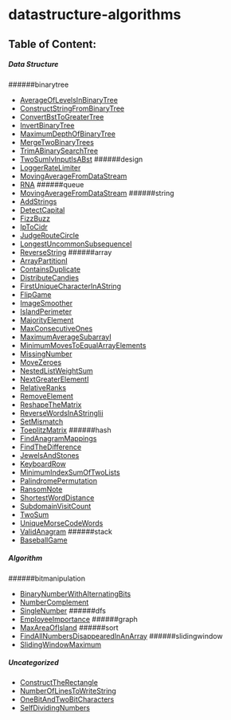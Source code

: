 
# datastructure-algorithms

## Table of Content:
##### Data Structure
######binarytree
- [AverageOfLevelsInBinaryTree](../blob/master/src/main/scala/org/mo39/fmbh/datastructure/binarytree/AverageOfLevelsInBinaryTree.scala)
- [ConstructStringFromBinaryTree](../blob/master/src/main/scala/org/mo39/fmbh/datastructure/binarytree/ConstructStringFromBinaryTree.scala)
- [ConvertBstToGreaterTree](../blob/master/src/main/scala/org/mo39/fmbh/datastructure/binarytree/ConvertBstToGreaterTree.scala)
- [InvertBinaryTree](../blob/master/src/main/scala/org/mo39/fmbh/datastructure/binarytree/InvertBinaryTree.scala)
- [MaximumDepthOfBinaryTree](../blob/master/src/main/scala/org/mo39/fmbh/datastructure/binarytree/MaximumDepthOfBinaryTree.scala)
- [MergeTwoBinaryTrees](../blob/master/src/main/scala/org/mo39/fmbh/datastructure/binarytree/MergeTwoBinaryTrees.scala)
- [TrimABinarySearchTree](../blob/master/src/main/scala/org/mo39/fmbh/datastructure/binarytree/TrimABinarySearchTree.scala)
- [TwoSumIvInputIsABst](../blob/master/src/main/scala/org/mo39/fmbh/datastructure/binarytree/TwoSumIvInputIsABst.scala)
######design
- [LoggerRateLimiter](../blob/master/src/main/scala/org/mo39/fmbh/datastructure/design/LoggerRateLimiter.scala)
- [MovingAverageFromDataStream](../blob/master/src/main/scala/org/mo39/fmbh/datastructure/design/MovingAverageFromDataStream.scala)
- [RNA](../blob/master/src/main/scala/org/mo39/fmbh/datastructure/design/RNA.scala)
######queue
- [MovingAverageFromDataStream](../blob/master/src/main/scala/org/mo39/fmbh/datastructure/queue/MovingAverageFromDataStream.scala)
######string
- [AddStrings](../blob/master/src/main/scala/org/mo39/fmbh/datastructure/string/AddStrings.scala)
- [DetectCapital](../blob/master/src/main/scala/org/mo39/fmbh/datastructure/string/DetectCapital.scala)
- [FizzBuzz](../blob/master/src/main/scala/org/mo39/fmbh/datastructure/string/FizzBuzz.scala)
- [IpToCidr](../blob/master/src/main/scala/org/mo39/fmbh/datastructure/string/IpToCidr.scala)
- [JudgeRouteCircle](../blob/master/src/main/scala/org/mo39/fmbh/datastructure/string/JudgeRouteCircle.scala)
- [LongestUncommonSubsequenceI](../blob/master/src/main/scala/org/mo39/fmbh/datastructure/string/LongestUncommonSubsequenceI.scala)
- [ReverseString](../blob/master/src/main/scala/org/mo39/fmbh/datastructure/string/ReverseString.scala)
######array
- [ArrayPartitionI](../blob/master/src/main/scala/org/mo39/fmbh/datastructure/array/ArrayPartitionI.scala)
- [ContainsDuplicate](../blob/master/src/main/scala/org/mo39/fmbh/datastructure/array/ContainsDuplicate.scala)
- [DistributeCandies](../blob/master/src/main/scala/org/mo39/fmbh/datastructure/array/DistributeCandies.scala)
- [FirstUniqueCharacterInAString](../blob/master/src/main/scala/org/mo39/fmbh/datastructure/array/FirstUniqueCharacterInAString.scala)
- [FlipGame](../blob/master/src/main/scala/org/mo39/fmbh/datastructure/array/FlipGame.scala)
- [ImageSmoother](../blob/master/src/main/scala/org/mo39/fmbh/datastructure/array/ImageSmoother.scala)
- [IslandPerimeter](../blob/master/src/main/scala/org/mo39/fmbh/datastructure/array/IslandPerimeter.scala)
- [MajorityElement](../blob/master/src/main/scala/org/mo39/fmbh/datastructure/array/MajorityElement.scala)
- [MaxConsecutiveOnes](../blob/master/src/main/scala/org/mo39/fmbh/datastructure/array/MaxConsecutiveOnes.scala)
- [MaximumAverageSubarrayI](../blob/master/src/main/scala/org/mo39/fmbh/datastructure/array/MaximumAverageSubarrayI.scala)
- [MinimumMovesToEqualArrayElements](../blob/master/src/main/scala/org/mo39/fmbh/datastructure/array/MinimumMovesToEqualArrayElements.scala)
- [MissingNumber](../blob/master/src/main/scala/org/mo39/fmbh/datastructure/array/MissingNumber.scala)
- [MoveZeroes](../blob/master/src/main/scala/org/mo39/fmbh/datastructure/array/MoveZeroes.scala)
- [NestedListWeightSum](../blob/master/src/main/scala/org/mo39/fmbh/datastructure/array/NestedListWeightSum.scala)
- [NextGreaterElementI](../blob/master/src/main/scala/org/mo39/fmbh/datastructure/array/NextGreaterElementI.scala)
- [RelativeRanks](../blob/master/src/main/scala/org/mo39/fmbh/datastructure/array/RelativeRanks.scala)
- [RemoveElement](../blob/master/src/main/scala/org/mo39/fmbh/datastructure/array/RemoveElement.scala)
- [ReshapeTheMatrix](../blob/master/src/main/scala/org/mo39/fmbh/datastructure/array/ReshapeTheMatrix.scala)
- [ReverseWordsInAStringIii](../blob/master/src/main/scala/org/mo39/fmbh/datastructure/array/ReverseWordsInAStringIii.scala)
- [SetMismatch](../blob/master/src/main/scala/org/mo39/fmbh/datastructure/array/SetMismatch.scala)
- [ToeplitzMatrix](../blob/master/src/main/scala/org/mo39/fmbh/datastructure/array/ToeplitzMatrix.scala)
######hash
- [FindAnagramMappings](../blob/master/src/main/scala/org/mo39/fmbh/datastructure/hash/FindAnagramMappings.scala)
- [FindTheDifference](../blob/master/src/main/scala/org/mo39/fmbh/datastructure/hash/FindTheDifference.scala)
- [JewelsAndStones](../blob/master/src/main/scala/org/mo39/fmbh/datastructure/hash/JewelsAndStones.scala)
- [KeyboardRow](../blob/master/src/main/scala/org/mo39/fmbh/datastructure/hash/KeyboardRow.scala)
- [MinimumIndexSumOfTwoLists](../blob/master/src/main/scala/org/mo39/fmbh/datastructure/hash/MinimumIndexSumOfTwoLists.scala)
- [PalindromePermutation](../blob/master/src/main/scala/org/mo39/fmbh/datastructure/hash/PalindromePermutation.scala)
- [RansomNote](../blob/master/src/main/scala/org/mo39/fmbh/datastructure/hash/RansomNote.scala)
- [ShortestWordDistance](../blob/master/src/main/scala/org/mo39/fmbh/datastructure/hash/ShortestWordDistance.scala)
- [SubdomainVisitCount](../blob/master/src/main/scala/org/mo39/fmbh/datastructure/hash/SubdomainVisitCount.scala)
- [TwoSum](../blob/master/src/main/scala/org/mo39/fmbh/datastructure/hash/TwoSum.scala)
- [UniqueMorseCodeWords](../blob/master/src/main/scala/org/mo39/fmbh/datastructure/hash/UniqueMorseCodeWords.scala)
- [ValidAnagram](../blob/master/src/main/scala/org/mo39/fmbh/datastructure/hash/ValidAnagram.scala)
######stack
- [BaseballGame](../blob/master/src/main/scala/org/mo39/fmbh/datastructure/stack/BaseballGame.scala)

##### Algorithm
######bitmanipulation
- [BinaryNumberWithAlternatingBits](../blob/master/src/main/scala/org/mo39/fmbh/algorithm/bitmanipulation/BinaryNumberWithAlternatingBits.scala)
- [NumberComplement](../blob/master/src/main/scala/org/mo39/fmbh/algorithm/bitmanipulation/NumberComplement.scala)
- [SingleNumber](../blob/master/src/main/scala/org/mo39/fmbh/algorithm/bitmanipulation/SingleNumber.scala)
######dfs
- [EmployeeImportance](../blob/master/src/main/scala/org/mo39/fmbh/algorithm/dfs/EmployeeImportance.scala)
######graph
- [MaxAreaOfIsland](../blob/master/src/main/scala/org/mo39/fmbh/algorithm/graph/MaxAreaOfIsland.scala)
######sort
- [FindAllNumbersDisappearedInAnArray](../blob/master/src/main/scala/org/mo39/fmbh/algorithm/sort/FindAllNumbersDisappearedInAnArray.scala)
######slidingwindow
- [SlidingWindowMaximum](../blob/master/src/main/scala/org/mo39/fmbh/algorithm/slidingwindow/SlidingWindowMaximum.scala)

##### Uncategorized
- [ConstructTheRectangle](../blob/master/src/main/scala/org/mo39/fmbh/uncategorized/ConstructTheRectangle.scala)
- [NumberOfLinesToWriteString](../blob/master/src/main/scala/org/mo39/fmbh/uncategorized/NumberOfLinesToWriteString.scala)
- [OneBitAndTwoBitCharacters](../blob/master/src/main/scala/org/mo39/fmbh/uncategorized/OneBitAndTwoBitCharacters.scala)
- [SelfDividingNumbers](../blob/master/src/main/scala/org/mo39/fmbh/uncategorized/SelfDividingNumbers.scala)
    